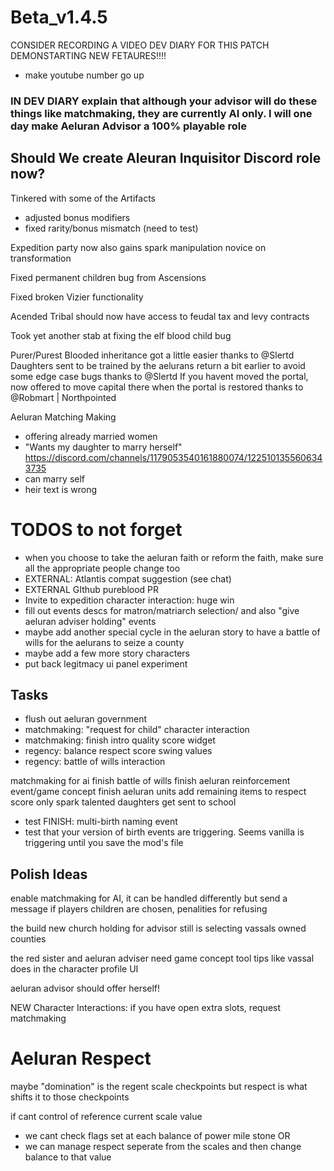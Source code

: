 # Beta_v1.4.5

CONSIDER RECORDING A VIDEO DEV DIARY FOR THIS PATCH DEMONSTARTING NEW FETAURES!!!!
- make youtube number go up

### IN DEV DIARY explain that although your advisor will do these things like matchmaking, they are currently AI only. I will one day make Aeluran Advisor a 100% playable role

## Should We create Aleuran Inquisitor Discord role now?

Tinkered with some of the Artifacts 
- adjusted bonus modifiers
- fixed rarity/bonus mismatch (need to test)

Expedition party now also gains spark manipulation novice on transformation

Fixed permanent children bug from Ascensions

Fixed broken Vizier functionality

Acended Tribal should now have access to feudal tax and levy contracts

Took yet another stab at fixing the elf blood child bug

Purer/Purest Blooded inheritance got a little easier thanks to @Slertd
Daughters sent to be trained by the aelurans return a bit earlier to avoid some edge case bugs thanks to @Slertd
If you havent moved the portal, now offered to move capital there when the portal is restored thanks to @Robmart | Northpointed

Aeluran Matching Making 
 - offering already married women
 - "Wants my daughter to marry herself" https://discord.com/channels/1179053540161880074/1225101355606343735
 - can marry self
 - heir text is wrong

# TODOS to not forget
- when you choose to take the aeluran faith or reform the faith, make sure all the appropriate people change too
- EXTERNAL: Atlantis compat suggestion (see chat)
- EXTERNAL GIthub pureblood PR
- Invite to expedition character interaction: huge win
- fill out events descs for matron/matriarch selection/ and also "give aeluran adviser holding" events
- maybe add another special cycle in the aeluran story to have a battle of wills for the aelurans to seize a county
- maybe add a few more story characters
- put back legitmacy ui panel experiment

## Tasks
- flush out aeluran government
- matchmaking: "request for child" character interaction
- matchmaking: finish intro quality score widget
- regency: balance respect score swing values
- regency: battle of wills interaction

matchmaking for ai
finish battle of wills
finish aeluran reinforcement event/game concept
finish aeluran units
add remaining items to respect score
only spark talented daughters get sent to school
   - test
FINISH: multi-birth naming event
   - test that your version of birth events are triggering. Seems vanilla is triggering until you save the mod's file

## Polish Ideas

enable matchmaking for AI, it can be handled differently but send a message if players children are chosen, penalities for refusing

the build new church holding for advisor still is selecting vassals owned counties

the red sister and aeluran adviser need game concept tool tips like vassal does in the character profile UI

aeluran advisor should offer herself!

NEW Character Interactions:
if you have open extra slots, request matchmaking

# Aeluran Respect

maybe "domination" is the regent scale checkpoints but respect is what shifts it to those checkpoints

if cant control of reference current scale value
- we cant check flags set at each balance of power mile stone
OR
- we can manage respect seperate from the scales and then change balance to that value

